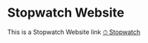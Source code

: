 # Stopwatch Website
This is a Stopwatch Website
link [⏱ Stopwatch](https://skill-stopwatch.netlify.app/)
